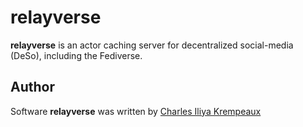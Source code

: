 # relayverse

**relayverse** is an actor caching server for decentralized social-media (DeSo), including the Fediverse.

## Author

Software **relayverse** was written by [Charles Iliya Krempeaux](http://reiver.link)
